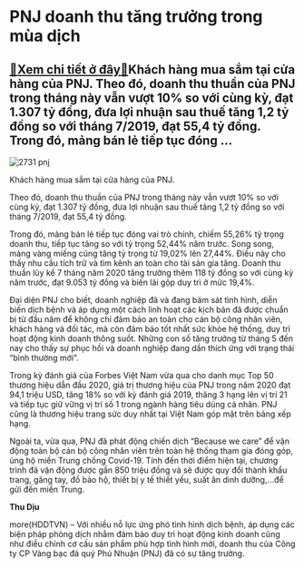 PNJ doanh thu tăng trưởng trong mùa dịch
========================================

[:gift:Xem chi tiết ở đây:gift:](https://hddtvn.com/pnj-doanh-thu-tang-truong-trong-mua-dich/)Khách hàng mua sắm tại cửa hàng của PNJ. Theo đó, doanh thu thuần của PNJ trong tháng này vẫn vượt 10% so với cùng kỳ, đạt 1.307 tỷ đồng, đưa lợi nhuận sau thuế tăng 1,2 tỷ đồng so với tháng 7/2019, đạt 55,4 tỷ đồng. Trong đó, mảng bán lẻ tiếp tục đóng …
--------------------------------------------------------------------------------------------------------------------------------------------------------------------------------------------------------------------------------------------------------------





![2731 pnj](https://haiquanonline.com.vn/stores/news_dataimages/diunt/082020/28/14/in_article/2731_PNJ.jpg?rt=20200828143436 "PNJ")


Khách hàng mua sắm tại cửa hàng của PNJ.



Theo đó, doanh thu thuần của PNJ trong tháng này vẫn vượt 10% so với cùng kỳ, đạt 1.307 tỷ đồng, đưa lợi nhuận sau thuế tăng 1,2 tỷ đồng so với tháng 7/2019, đạt 55,4 tỷ đồng.


Trong đó, mảng bán lẻ tiếp tục đóng vai trò chính, chiếm 55,26% tỷ trọng doanh thu, tiếp tục tăng so với tỷ trọng 52,44% năm trước. Song song, mảng vàng miếng cũng tăng tỷ trọng từ 19,02% lên 27,44%. Điều này cho thấy nhu cầu tích trữ và tìm kênh an toàn cho tài sản gia tăng. Doanh thu thuần lũy kế 7 tháng năm 2020 tăng trưởng thêm 118 tỷ đồng so với cùng kỳ năm trước, đạt 9.053 tỷ đồng và biên lãi gộp duy trì ở mức 19,4%.


Đại diện PNJ cho biết, doanh nghiệp đã và đang bám sát tình hình, diễn biến dịch bệnh và áp dụng một cách linh hoạt các kịch bản đã được chuẩn bị từ đầu năm để không chỉ đảm bảo an toàn cho cán bộ công nhân viên, khách hàng và đối tác, mà còn đảm bảo tốt nhất sức khỏe hệ thống, duy trì hoạt động kinh doanh thông suốt. Những con số tăng trưởng từ tháng 5 đến nay cho thấy sự phục hồi và doanh nghiệp đang dần thích ứng với trạng thái “bình thường mới”.


Trong kỳ đánh giá của Forbes Việt Nam vừa qua cho danh mục Top 50 thương hiệu dẫn đầu 2020, giá trị thương hiệu của PNJ trong năm 2020 đạt 94,1 triệu USD, tăng 18% so với kỳ đánh giá 2019, thăng 3 hạng lên vị trí 21 và tiếp tục giữ vững vị trí số 1 trong ngành hàng tiêu dùng cá nhân. PNJ cũng là thương hiệu trang sức duy nhất tại Việt Nam góp mặt trên bảng xếp hạng.


Ngoài ta, vừa qua, PNJ đã phát động chiến dịch “Because we care” để vận động toàn bộ cán bộ công nhân viên trên toàn hệ thống tham gia đóng góp, ủng hộ miền Trung chống Covid-19. Tính đến thời điểm hiện tại, chương trình đã vận động được gần 850 triệu đồng và sẽ được quy đổi thành khẩu trang, găng tay, đồ bảo hộ, thiết bị y tế thiết yếu, suất ăn dinh dưỡng,…để gửi đến miền Trung.




**Thu Dịu**



more(HDDTVN) – Với nhiều nỗ lực ứng phó tình hình dịch bệnh, áp dụng các biện pháp phòng dịch nhằm đảm bảo duy trì hoạt động kinh doanh cũng như điều chỉnh cơ cấu sản phẩm phù hợp tình hình mới, doanh thu của Công ty CP Vàng bạc đá quý Phú Nhuận (PNJ) đã có sự tăng trưởng.

